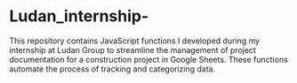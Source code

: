 # Ludan_internship-
This repository contains JavaScript functions I developed during my internship at Ludan Group to streamline the management of project documentation for a construction project in Google Sheets. These functions automate the process of tracking and categorizing data.
